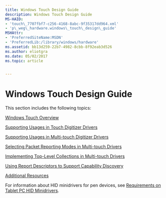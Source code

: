 ```yaml
---
title: Windows Touch Design Guide
description: Windows Touch Design Guide
MS-HAID:
- 'touch\_7707fbf7-c256-4168-8abc-9f35317dd964.xml'
- 'p\_weg\_hardware.windows\_touch\_design\_guide'
MSHAttr:
- 'PreferredSiteName:MSDN'
- 'PreferredLib:/library/windows/hardware'
ms.assetid: bb13d259-22b7-4982-8cbb-8f92eab3d526
ms.author: eliotgra
ms.date: 05/02/2017
ms.topic: article


---
```


# Windows Touch Design Guide


This section includes the following topics:

[Windows Touch Overview](windows-touch-overview.md)

[Supporting Usages in Touch Digitizer Drivers](supporting-usages-in-touch-digitizer-drivers.md)

[Supporting Usages in Multi-touch Digitizer Drivers](supporting-usages-in-multitouch-digitizer-drivers.md)

[Selecting Packet Reporting Modes in Multi-touch Drivers](selecting-packet-reporting-modes-in-multitouch-drivers.md)

[Implementing Top-Level Collections in Multi-touch Drivers](implementing-top-level-collections-in-multitouch-drivers.md)

[Using Report Descriptors to Support Capability Discovery](using-report-descriptors-to-support-capability-discovery.md)

[Additional Resources](additional-resources.md)

For information about HID minidrivers for pen devices, see [Requirements on Tablet PC HID Minidrivers](https://msdn.microsoft.com/library/windows/hardware/jj131709).

 

 






